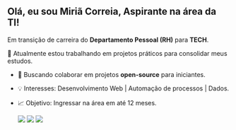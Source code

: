 ## Olá, eu sou Miriã Correia, Aspirante na área da TI!

Em transição de carreira do **Departamento Pessoal (RH)** para **TECH**.  

🔭 Atualmente estou trabalhando em projetos práticos para consolidar meus estudos.  
- 🤝 Buscando colaborar em projetos **open-source** para iniciantes.  
- 💡 Interesses: Desenvolvimento Web | Automação de processos | Dados.  
- 📈 Objetivo: Ingressar na área em até 12 meses.

  <div> 
  <a href="https://www.instagram.com/miiriacorreia/" target="_blank"><img src="https://img.shields.io/badge/-Instagram-%23E4405F?style=for-the-badge&logo=instagram&logoColor=white" target="_blank"></a>
  <a href = "mailto:contatomiriacorreia@gmail.com"><img src="https://img.shields.io/badge/-Gmail-%23333?style=for-the-badge&logo=gmail&logoColor=white" target="_blank"></a>
  <a href="https://www.linkedin.com/in/miriacorreia/" target="_blank"><img src="https://img.shields.io/badge/-LinkedIn-%230077B5?style=for-the-badge&logo=linkedin&logoColor=white" target="_blank"></a> 
  
</div>
